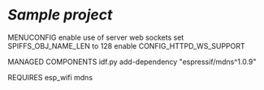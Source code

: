 # _Sample project_
MENUCONFIG
enable use of server web sockets
set SPIFFS_OBJ_NAME_LEN to 128 
enable CONFIG_HTTPD_WS_SUPPORT

MANAGED COMPONENTS
idf.py add-dependency "espressif/mdns^1.0.9"

REQUIRES
esp_wifi
mdns
